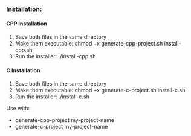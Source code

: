 ### Installation:

#### CPP Installation
1. Save both files in the same directory
2. Make them executable: chmod +x generate-cpp-project.sh install-cpp.sh
3. Run the installer: ./install-cpp.sh

#### C Installation
1. Save both files in the same directory
2. Make them executable: chmod +x generate-c-project.sh install-c.sh
3. Run the installer: ./install-c.sh

Use with: 
- generate-cpp-project my-project-name 
- generate-c-project my-project-name
